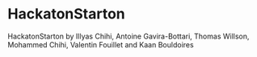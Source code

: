 # HackatonStarton
HackatonStarton by Illyas Chihi, Antoine Gavira-Bottari, Thomas Willson, Mohammed Chihi, Valentin Fouillet and Kaan Bouldoires
